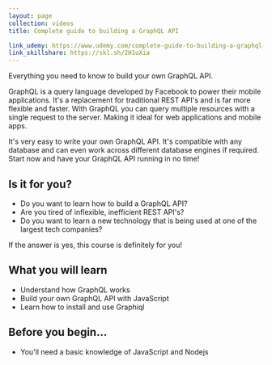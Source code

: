 ```yaml
---
layout: page
collection: videos
title: Complete guide to building a GraphQL API

link_udemy: https://www.udemy.com/complete-guide-to-building-a-graphql-api/?couponCode=SAVJEE
link_skillshare: https://skl.sh/2H1uXia
---
```


Everything you need to know to build your own GraphQL API.

GraphQL is a query language developed by Facebook to power their mobile applications. It's a replacement for traditional REST API's and is far more flexible and faster. With GraphQL you can query multiple resources with a single request to the server. Making it ideal for web applications and mobile apps.


<!--more-->

It's very easy to write your own GraphQL API. It's compatible with any database and can even work across different database engines if required. Start now and have your GraphQL API running in no time!

## Is it for you?
* Do you want to learn how to build a GraphQL API?
* Are you tired of inflexible, inefficient REST API's?
* Do you want to learn a new technology that is being used at one of the largest tech companies?

If the answer is yes, this course is definitely for you!

## What you will learn
* Understand how GraphQL works
* Build your own GraphQL API with JavaScript
* Learn how to install and use Graphiql

## Before you begin...
* You'll need a basic knowledge of JavaScript and Nodejs
